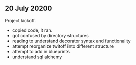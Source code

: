 ## 20 July 20200

Project kickoff. 

 - copied code, it ran. 
 - got confused by directory structures
 - reading to understand decorator syntax and functionality 
 - attempt reorganize twitoff into different structure 
 - attempt to add in blueprints
 - understand sql alchemy
 